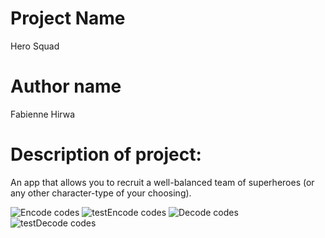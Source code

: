 # Project Name 
Hero Squad

# Author name 

Fabienne Hirwa

# Description of project:

An app that allows you to recruit a well-balanced team of superheroes (or any other character-type of your choosing).


 ![Encode codes](image/a.png)
 ![testEncode codes](image/b.png)
 ![Decode codes](image/c.png)
 ![testDecode codes](image/d.png)
 